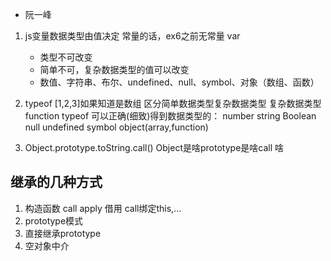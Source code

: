 - 阮一峰

 1. js变量数据类型由值决定
    常量的话，ex6之前无常量 var
     - 类型不可改变
     - 简单不可，复杂数据类型的值可以改变
     - 数值、字符串、布尔、undefined、null、symbol、对象（数组、函数）
 
2. typeof [1,2,3]如果知道是数组
    区分简单数据类型复杂数据类型
    复杂数据类型 function 
    typeof 可以正确(细致)得到数据类型的：
    number string Boolean null undefined symbol object(array,function)

3. Object.prototype.toString.call()
    Object是啥prototype是啥call 啥
## 继承的几种方式
1. 构造函数
call apply 借用
call绑定this,...
2. prototype模式
3. 直接继承prototype
4. 空对象中介

